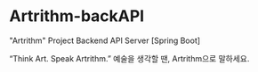 # Artrithm-backAPI
"Artrithm" Project Backend API Server [Spring Boot]

“Think Art. Speak Artrithm.”
예술을 생각할 땐, Artrithm으로 말하세요.
